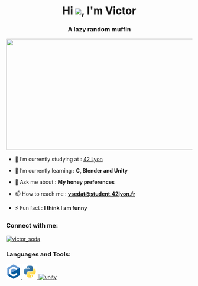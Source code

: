 <h1 align="center">Hi <img src="https://c.tenor.com/DnggUi3OgOMAAAAi/genshin-impact-headpats.gif" width="25px">, I'm Victor</h1>
<h3 align="center">A lazy random muffin</h3>
<p align="center"><img src="https://i.kym-cdn.com/photos/images/original/001/476/528/d03" width="600" height="300"></p>

- 🔭 I’m currently studying at : [42 Lyon](https://42lyon.fr/)

- 🌱 I’m currently learning : **C, Blender and Unity**

- 💬 Ask me about : **My honey preferences**

- 📫 How to reach me : **vsedat@student.42lyon.fr**

- ⚡ Fun fact : **I think I am funny**

<h3 align="left">Connect with me:</h3>
<p align="left">
<a href="https://instagram.com/victor_soda" target="blank"><img align="center" src="https://raw.githubusercontent.com/rahuldkjain/github-profile-readme-generator/master/src/images/icons/Social/instagram.svg" alt="victor_soda" height="30" width="40" /></a>
</p>

<h3 align="left">Languages and Tools:</h3>
<p align="left"> <a href="https://www.cprogramming.com/" target="_blank" rel="noreferrer"> <img src="https://raw.githubusercontent.com/devicons/devicon/master/icons/c/c-original.svg" alt="c" width="40" height="40"/> </a> <a href="https://www.python.org" target="_blank" rel="noreferrer"> <img src="https://raw.githubusercontent.com/devicons/devicon/master/icons/python/python-original.svg" alt="python" width="40" height="40"/> </a> <a href="https://unity.com/" target="_blank" rel="noreferrer"> <img src="https://www.vectorlogo.zone/logos/unity3d/unity3d-icon.svg" alt="unity" width="40" height="40"/> </a> </p>
